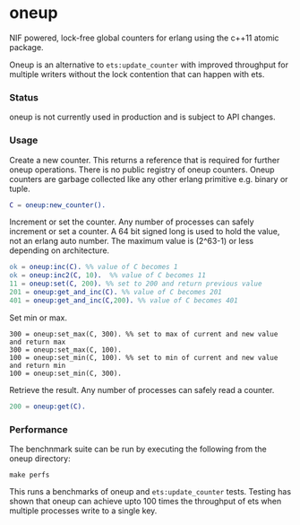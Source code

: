 # oneup

NIF powered, lock-free global counters for erlang using the c++11 atomic package.

Oneup is an alternative to `ets:update_counter` with improved throughput for multiple writers without the lock contention that can happen with ets.

### Status

oneup is not currently used in production and is subject to API changes. 

### Usage

Create a new counter. This returns a reference that is required for further oneup operations. There is no public registry of oneup counters. Oneup counters are garbage collected like any other erlang primitive e.g. binary or tuple.

```erlang
C = oneup:new_counter().
```

Increment or set the counter. Any number of processes can safely increment or set a counter. A 64 bit signed long is used to hold the value, not an erlang auto number. The maximum value is (2^63-1) or less depending on architecture.

```erlang
ok = oneup:inc(C). %% value of C becomes 1
ok = oneup:inc2(C, 10).  %% value of C becomes 11
11 = oneup:set(C, 200). %% set to 200 and return previous value
201 = oneup:get_and_inc(C). %% value of C becomes 201
401 = oneup:get_and_inc(C,200). %% value of C becomes 401
```

Set min or max. 

```
300 = oneup:set_max(C, 300). %% set to max of current and new value and return max
300 = oneup:set_max(C, 100).
100 = oneup:set_min(C, 100). %% set to min of current and new value and return min
100 = oneup:set_min(C, 300).
```

Retrieve the result. Any number of processes can safely read a counter.

```erlang
200 = oneup:get(C).
```

### Performance

The benchnmark suite can be run by executing the following from the oneup directory:

    make perfs

This runs a benchmarks of oneup and `ets:update_counter` tests. Testing has shown that oneup can achieve upto 100 times the throughput of ets when multiple processes write to a single key.
